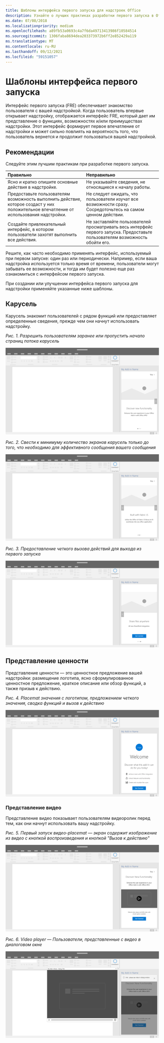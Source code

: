 ```yaml
---
title: Шаблоны интерфейса первого запуска для надстроек Office
description: Узнайте о лучших практиках разработки первого запуска в Office надстройки.
ms.date: 07/08/2018
ms.localizationpriority: medium
ms.openlocfilehash: a89fb53a0693c4a7f6da49713413986f10584514
ms.sourcegitcommit: 1306faba8694dea203373972b6ff2e852429a119
ms.translationtype: MT
ms.contentlocale: ru-RU
ms.lasthandoff: 09/12/2021
ms.locfileid: "59151057"
---
```

# <a name="first-run-experience-patterns"></a>Шаблоны интерфейса первого запуска

Интерфейс первого запуска (FRE) обеспечивает знакомство пользователя с вашей надстройкой. Когда пользователь впервые открывает надстройку, отображается интерфейс FRE, который дает им представление о функциях, возможностях и/или преимуществах надстройки. Этот интерфейс формирует первое впечатление от надстройки и может сильно повлиять на вероятность того, что пользователь вернется и продолжит пользоваться вашей надстройкой.

## <a name="best-practices"></a>Рекомендации

Следуйте этим лучшим практикам при разработке первого запуска.

|Правильно|Неправильно|
|:------|:------|
|Ясно и кратко опишите основные действия в надстройке. | Не указывайте сведения, не относящиеся к началу работы.
|Предоставьте пользователям возможность выполнить действие, которое создаст у них положительное впечатление от использования надстройки. | Не следует ожидать, что пользователи изучат все возможности сразу. Сосредоточьтесь на самом ценном действии.
|Создайте привлекательный интерфейс, в котором пользователи захотят выполнить все действия. | Не заставляйте пользователей просматривать весь интерфейс первого запуска. Предоставьте пользователям возможность обойти его. |

Решите, как часто необходимо применять интерфейс, используемый при первом запуске: один раз или периодически. Например, если ваша надстройка используется только время от времени, пользователи могут забывать ее возможности, и тогда им будет полезно еще раз ознакомиться с интерфейсом первого запуска.

При создании или улучшении интерфейса первого запуска для надстройки применяйте указанные ниже шаблоны.

## <a name="carousel"></a>Карусель

Карусель знакомит пользователей с рядом функций или предоставляет определенные сведения, прежде чем они начнут использовать надстройку.

*Рис. 1. Разрешить пользователям заранее или пропустить начало страниц потока карусель*

![Иллюстрация, показывающая шаг 1 карусели в первом запуске области задач Office настольного приложения. В этом примере действие "Пропустить" включено в верхней правой части области задач.](../images/add-in-FRE-step-1.png)

*Рис. 2. Свести к минимуму количество экранов карусель только до того, что необходимо для эффективного сообщения вашего сообщения*

![Иллюстрация, показывающая шаг 2 карусели в первом запуске области задач Office настольного приложения. В этом примере в области задач имеется 3 экрана карусели.](../images/add-in-FRE-step-2.png)

*Рис. 3. Предоставление четкого вызова действий для выхода из первого запуска*

![Иллюстрация, показывающая шаг 3 карусели в первом запуске области задач Office настольного приложения. В этом примере на третьем и заключительном экране области задач показана кнопка для начала работы.](../images/add-in-FRE-step-3.png)

## <a name="value-placemat"></a>Представление ценности

Представление ценности — это ценностное предложение вашей надстройки: размещение логотипа, ясно сформулированное ценностное предложение, краткое описание или обзор функций, а также призыв к действию.

*Рис. 4. Placemat значения с логотипом, предложением четкого значения, сводка функций и вызов к действию*

![Иллюстрация, показывающая placemat значения в первом опытом запуска Office области задач настольных приложений. В этом примере на области задач отображается логотип надстройки, описание надстройки и кнопка для запуска.](../images/add-in-FRE-value.png)

### <a name="video-placemat"></a>Представление видео

Представление видео показывает пользователям видеоролик перед тем, как они начнут использовать вашу надстройку.

*Рис. 5. Первый запуск видео-placemat — экран содержит изображение из видео с кнопкой воспроизведения и кнопкой "Вызов к действию"*

![Иллюстрация, показывающая видео-placemat в первом опытом запуска Office области задач настольного приложения.](../images/add-in-FRE-video.png)

*Рис. 6. Video player — Пользователи, представленные с видео в диалоговом окне*

![Иллюстрация, показывающая видео в диалоговом окне с Office настольного приложения и области задач надстройки в фоновом режиме.](../images/add-in-FRE-video-dialog.png)
